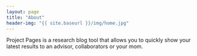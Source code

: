 ```yaml
---
layout: page
title: "About"
header-img: "{{ site.baseurl }}/img/home.jpg"
---
```


Project Pages is a research blog tool that allows you to quickly show your latest results to an advisor, collaborators or your mom.
	